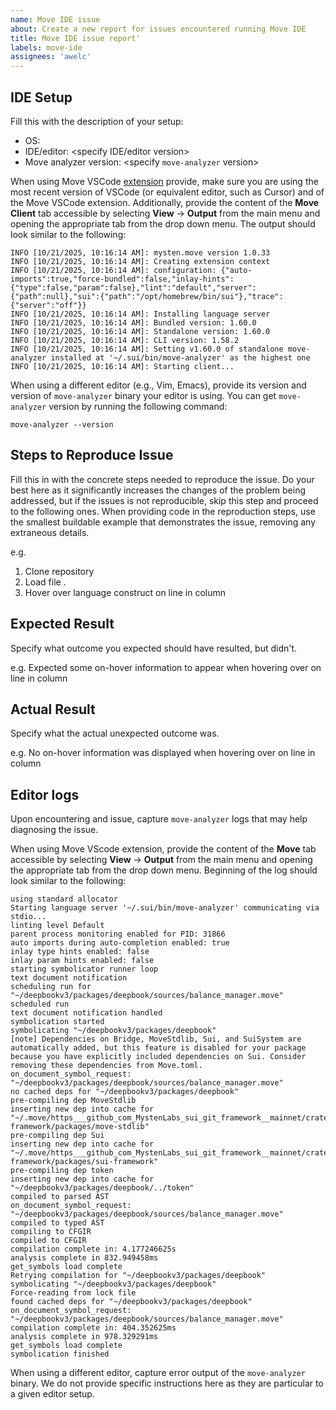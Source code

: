 ```yaml
---
name: Move IDE issue
about: Create a new report for issues encountered running Move IDE
title: Move IDE issue report'
labels: move-ide
assignees: 'awelc'
---
```


## IDE Setup

Fill this with the description of your setup:
* OS: <specify OS version>
* IDE/editor: <specify IDE/editor version>
* Move analyzer version: <specify `move-analyzer` version>

When using Move VSCode [extension](https://marketplace.visualstudio.com/items?itemName=mysten.move) provide, make sure you are using the most recent version of VSCode (or equivalent editor, such as Cursor) and of the Move VSCode extension. Additionally, provide the content of the **Move Client** tab accessible by selecting **View** -> **Output** from the main menu and opening the appropriate tab from the drop down menu. The output should look similar to the following:

``` shell
INFO [10/21/2025, 10:16:14 AM]: mysten.move version 1.0.33
INFO [10/21/2025, 10:16:14 AM]: Creating extension context
INFO [10/21/2025, 10:16:14 AM]: configuration: {"auto-imports":true,"force-bundled":false,"inlay-hints":{"type":false,"param":false},"lint":"default","server":{"path":null},"sui":{"path":"/opt/homebrew/bin/sui"},"trace":{"server":"off"}}
INFO [10/21/2025, 10:16:14 AM]: Installing language server
INFO [10/21/2025, 10:16:14 AM]: Bundled version: 1.60.0
INFO [10/21/2025, 10:16:14 AM]: Standalone version: 1.60.0
INFO [10/21/2025, 10:16:14 AM]: CLI version: 1.58.2
INFO [10/21/2025, 10:16:14 AM]: Setting v1.60.0 of standalone move-analyzer installed at '~/.sui/bin/move-analyzer' as the highest one
INFO [10/21/2025, 10:16:14 AM]: Starting client...
```

When using a different editor (e.g., Vim, Emacs), provide its version and version of `move-analyzer` binary your editor is using. You can get `move-analyzer` version by running the following command:

``` shell
move-analyzer --version
```

## Steps to Reproduce Issue

Fill this in with the concrete steps needed to reproduce the issue. Do your best here as it significantly increases the changes of the problem being addressed, but if the issues is not reproducible, skip this step and proceed to the following ones. When providing code in the reproduction steps, use the smallest buildable example that demonstrates the issue, removing any extraneous details.

e.g.
1. Clone repository <repository>
1. Load file <file>.
2. Hover over language construct <construct> on line <line> in column <column>


## Expected Result

Specify what outcome you expected should have resulted, but didn't.

e.g.
Expected some on-hover information to appear when hovering over <construct> on line <line> in column <column>

## Actual Result

Specify what the actual unexpected outcome was.

e.g.
No on-hover information was displayed when hovering over <construct> on line <line> in column <column>

## Editor logs

Upon encountering and issue, capture `move-analyzer` logs that may help diagnosing the issue. 

When using Move VScode extension, provide the content of the **Move** tab accessible by selecting **View** -> **Output** from the main menu and opening the appropriate tab from the drop down menu. Beginning of the log should look similar to the following:

``` shell
using standard allocator
Starting language server '~/.sui/bin/move-analyzer' communicating via stdio...
linting level Default
parent process monitoring enabled for PID: 31866
auto imports during auto-completion enabled: true
inlay type hints enabled: false
inlay param hints enabled: false
starting symbolicator runner loop
text document notification
scheduling run for "~/deepbookv3/packages/deepbook/sources/balance_manager.move"
scheduled run
text document notification handled
symbolication started
symbolicating "~/deepbookv3/packages/deepbook"
[note] Dependencies on Bridge, MoveStdlib, Sui, and SuiSystem are automatically added, but this feature is disabled for your package because you have explicitly included dependencies on Sui. Consider removing these dependencies from Move.toml.
on_document_symbol_request: "~/deepbookv3/packages/deepbook/sources/balance_manager.move"
no cached deps for "~/deepbookv3/packages/deepbook"
pre-compiling dep MoveStdlib
inserting new dep into cache for "~/.move/https___github_com_MystenLabs_sui_git_framework__mainnet/crates/sui-framework/packages/move-stdlib"
pre-compiling dep Sui
inserting new dep into cache for "~/.move/https___github_com_MystenLabs_sui_git_framework__mainnet/crates/sui-framework/packages/sui-framework"
pre-compiling dep token
inserting new dep into cache for "~/deepbookv3/packages/deepbook/../token"
compiled to parsed AST
on_document_symbol_request: "~/deepbookv3/packages/deepbook/sources/balance_manager.move"
compiled to typed AST
compiling to CFGIR
compiled to CFGIR
compilation complete in: 4.177246625s
analysis complete in 832.949458ms
get_symbols load complete
Retrying compilation for "~/deepbookv3/packages/deepbook"
symbolicating "~/deepbookv3/packages/deepbook"
Force-reading from lock file
found cached deps for "~/deepbookv3/packages/deepbook"
on_document_symbol_request: "~/deepbookv3/packages/deepbook/sources/balance_manager.move"
compilation complete in: 404.352625ms
analysis complete in 978.329291ms
get_symbols load complete
symbolication finished
```

When using a different editor, capture error output of the `move-analyzer` binary. We do not provide specific instructions here as they are particular to a given editor setup.
